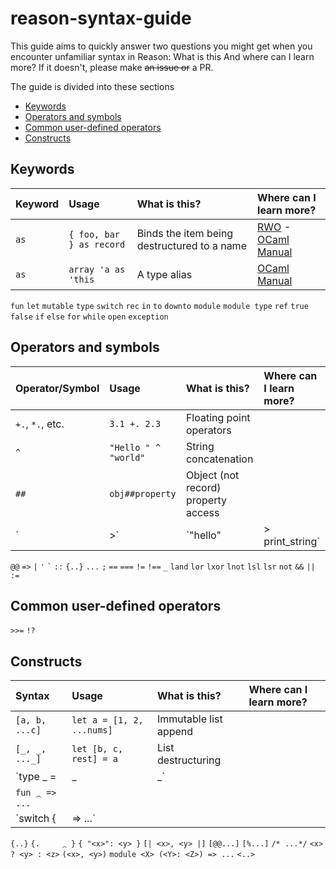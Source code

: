 # reason-syntax-guide

This guide aims to quickly answer two questions you might get when you encounter unfamiliar syntax in Reason: What is this And where can I learn more? If it doesn't, please make ~~an issue or~~ a PR.

The guide is divided into these sections
* [Keywords](#keywords)
* [Operators and symbols](#operators-and-symbols)
* [Common user-defined operators](#common-user-defined-operators)
* [Constructs](#constructs)

## Keywords

Keyword          | Usage                    | What is this?                                   | Where can I learn more?
:---             | :---                     | :---                                            | :---
`as`             | `{ foo, bar } as record` | Binds the item being destructured to a name     | [RWO](https://realworldocaml.org/v1/en/html/lists-and-patterns.html#terser-and-faster-patterns) - [OCaml Manual](http://caml.inria.fr/pub/docs/manual-ocaml/patterns.html)
`as`             | `array 'a as 'this`      | A type alias                                    | [OCaml Manual](https://caml.inria.fr/pub/docs/manual-ocaml/types.html#sec97)
`fun`
`let`
`mutable`
`type`
`switch`
`rec`
`in`
`to`
`downto`
`module`
`module type`
`ref`
`true`
`false`
`if`
`else`
`for`
`while`
`open`
`exception`


## Operators and symbols

Operator/Symbol      | Usage                     | What is this?                       | Where can I learn more?
 :---                | :---                      | :---                                | :---
`+.`, `*.`, etc.     | `3.1 +. 2.3`              | Floating point operators            | 
`^`                  | `"Hello " ^ "world"`      | String concatenation                |
`##`                 | `obj##property`           | Object (not record) property access | 
`|>`                 | `"hello" |> print_string` | Pipe operator                       |
`@@`
`=>`    <!-- function, functor, pattern matching -->
`|`     <!-- Variant and pattern separator -->
` ' `   <!-- Type parameter: (`'t`) -->
`` ` `` <!-- Polymorhpic variant: (`` `Thing ``) -->
`::`    <!-- Labeled arguments -->
`{..}`
`...`   <!-- Spread operator, array, object, destructuring -->
`;`
`==`
`===`
`!=`
`!==`
`_`
`land`
`lor`
`lxor`
`lnot`
`lsl`
`lsr`
`not`
`&&`
`||`
`:=`


## Common user-defined operators
`>>=`
`!?`


## Constructs

Syntax                      | Usage                     | What is this?                       | Where can I learn more?
:---                        | :---                      | :---                                | :---
`[a, b, ...c]`        | `let a = [1, 2, ...nums]` | Immutable list append               |
`[_, _, ..._]`        | `let [b, c, rest] = a`    | List destructuring                  |
`type _ = | _ | _`    |
`fun ⁔ => ...`            |
`switch <x> { | <y> => ...` |
`{..}`
`{. 	⁔ }`
`{ "<x>": <y> }`
`[| <x>, <y> |]`
`[@@...]` <!-- Attribute -->
`[%...]` <!-- Extension node -->
`/* ...*/`
`<x> ? <y> : <z>`
`(<x>, <y>)` <!-- Tuple -->
`module <X> (<Y>: <Z>) => ...`<!-- Functor -->
`<..>`  <!-- JSX element -->
